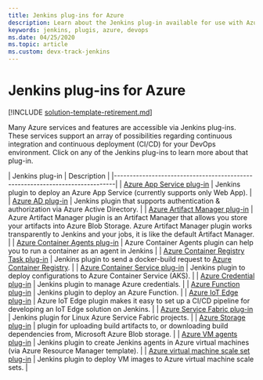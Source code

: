 ```yaml
---
title: Jenkins plug-ins for Azure
description: Learn about the Jenkins plug-in available for use with Azure
keywords: jenkins, plugis, azure, devops
ms.date: 04/25/2020
ms.topic: article
ms.custom: devx-track-jenkins
---
```


# Jenkins plug-ins for Azure

[!INCLUDE [solution-template-retirement.md](includes/solution-template-retirement.md)]

Many Azure services and features are accessible via Jenkins plug-ins. These services support an array of possibilities regarding continuous integration and continuous deployment (CI/CD) for your DevOps environment. Click on any of the Jenkins plug-ins to learn more about that plug-in.

| Jenkins plug-in | Description                                   |
|------------------------------------------------------------------------------|
| [Azure App Service plug-in](https://plugins.jenkins.io/azure-app-service)     | Jenkins plugin to deploy an Azure App Service (currently supports only Web App). | 
| [Azure AD plug-in](https://plugins.jenkins.io/azure-ad)                       | Jenkins plugin that supports authentication & authorization via Azure Active Directory. | 
| [Azure Artifact Manager plug-in](https://plugins.jenkins.io/azure-artifact-manager) | Azure Artifact Manager plugin is an Artifact Manager that allows you store your artifacts into Azure Blob Storage. Azure Artifact Manager plugin works transparently to Jenkins and your jobs, it is like the default Artifact Manager. | 
| [Azure Container Agents plug-in](https://plugins.jenkins.io/azure-container-agents) | Azure Container Agents plugin can help you to run a container as an agent in Jenkins | 
| [Azure Container Registry Task plug-in](https://plugins.jenkins.io/azure-container-registry-tasks)       | Jenkins plugin to send a docker-build request to [Azure Container Registry](/azure/container-registry/container-registry-tasks-overview). |
| [Azure Container Service plug-in](https://plugins.jenkins.io/azure-acs)       | Jenkins plugin to deploy configurations to Azure Container Service (AKS). | 
| [Azure Credential plug-in](https://plugins.jenkins.io/azure-credentials)      | Jenkins plugin to manage Azure credentials. | 
| [Azure Function plug-in](https://plugins.jenkins.io/azure-function)           | Jenkins plugin to deploy an Azure Function. | 
| [Azure IoT Edge plug-in](https://plugins.jenkins.io/azure-iot-edge)           | Azure IoT Edge plugin makes it easy to set up a CI/CD pipeline for developing an IoT Edge solution on Jenkins. | 
| [Azure Service Fabric plug-in](https://plugins.jenkins.io/service-fabric)     | Jenkins plugin for Linux Azure Service Fabric projects. |
| [Azure Storage plug-in](https://plugins.jenkins.io/windows-azure-storage)     | plugin for uploading build artifacts to, or downloading build dependencies from, Microsoft Azure Blob storage. | 
| [Azure VM agents plug-in](https://plugins.jenkins.io/azure-vm-agents)         | Jenkins plugin to create Jenkins agents in Azure virtual machines (via Azure Resource Manager template). | 
| [Azure virtual machine scale set plug-in](https://plugins.jenkins.io/azure-vmss)           | Jenkins plugin to deploy VM images to Azure virtual machine scale sets. | 